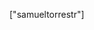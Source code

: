 ["samueltorrestr"]

<!---
samueltorrestr/samueltorrestr is a ✨ special ✨ repository because its `README.md` (this file) appears on your GitHub profile.
You can click the Preview link to take a look at your changes.
--->
